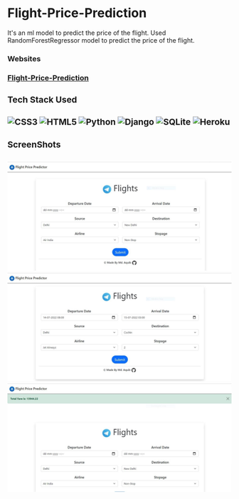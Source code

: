 # Flight-Price-Prediction

<p>It's an ml model to predict the price of the flight. Used RandomForestRegressor model to predict the price of the flight.</p>

<h3>Websites<h3/>

<a href="https://flight-price-prediction-01.herokuapp.com/">Flight-Price-Prediction<a/>

<h3>Tech Stack Used<h3/>

![CSS3](https://img.shields.io/badge/css3-%231572B6.svg?style=for-the-badge&logo=css3&logoColor=white) ![HTML5](https://img.shields.io/badge/html5-%23E34F26.svg?style=for-the-badge&logo=html5&logoColor=white) ![Python](https://img.shields.io/badge/python-3670A0?style=for-the-badge&logo=python&logoColor=ffdd54) ![Django](https://img.shields.io/badge/django-%23092E20.svg?style=for-the-badge&logo=django&logoColor=white) ![SQLite](https://img.shields.io/badge/sqlite-%2307405e.svg?style=for-the-badge&logo=sqlite&logoColor=white) ![Heroku](https://img.shields.io/badge/heroku-%23430098.svg?style=for-the-badge&logo=heroku&logoColor=white)

<h3>ScreenShots<h3/>

<img src="https://github.com/Md-Aquib/Flight-Price-Prediction/blob/main/ss_01.JPG" alt="screen_shot"/>

<img src="https://github.com/Md-Aquib/Flight-Price-Prediction/blob/main/ss_02.JPG" alt="screen_shot"/>

<img src="https://github.com/Md-Aquib/Flight-Price-Prediction/blob/main/ss_03.JPG" alt="screen_shot"/>

